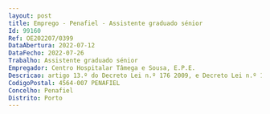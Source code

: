```yaml
--- 
layout: post
title: Emprego - Penafiel - Assistente graduado sénior
Id: 99160
Ref: OE202207/0399
DataAbertura: 2022-07-12
DataFecho: 2022-07-26
Trabalho: Assistente graduado sénior
Empregador: Centro Hospitalar Tâmega e Sousa, E.P.E.
Descricao: artigo 13.º do Decreto Lei n.º 176 2009, e Decreto Lei n.º 177 2009, ambos 04 08, e no n.º 3 da cláusula 10.ª do A.C.T. n.º 2 2009, publicado no Diário da República, 2.ª série, n.º 198, de 13 10 2009, com as posteriores alterações, e no n.º 3 da cláusula 10.ª do A.C.T. publicado no B.T.E. n.º 41, de 08 11 2009.
CodigoPostal: 4564-007 PENAFIEL
Concelho: Penafiel
Distrito: Porto
--- 
```

